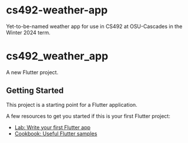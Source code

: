 # cs492-weather-app

Yet-to-be-named weather app for use in CS492 at OSU-Cascades in the Winter 2024 term.

# cs492_weather_app

A new Flutter project.

## Getting Started

This project is a starting point for a Flutter application.

A few resources to get you started if this is your first Flutter project:

- [Lab: Write your first Flutter app](https://docs.flutter.dev/get-started/codelab)
- [Cookbook: Useful Flutter samples](https://docs.flutter.dev/cookbook)
